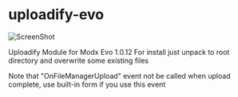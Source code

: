 uploadify-evo
=============

![ScreenShot](https://raw.github.com/sashabeep/uploadify-evo/master/uploadify.png)

Uploadify Module for Modx Evo 1.0.12
For install just unpack to root directory and overwrite some existing files

Note that "OnFileManagerUpload" event not be called when upload complete, use built-in form if you use this event
